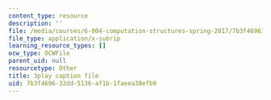 ```yaml
---
content_type: resource
description: ''
file: /media/courses/6-004-computation-structures-spring-2017/7b3f469632dd5136af1b1faeea38efb9_1shiN7898cc.vtt
file_type: application/x-subrip
learning_resource_types: []
ocw_type: OCWFile
parent_uid: null
resourcetype: Other
title: 3play caption file
uid: 7b3f4696-32dd-5136-af1b-1faeea38efb9
---
```

